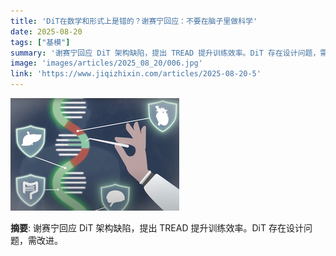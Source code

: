 ```yaml
---
title: 'DiT在数学和形式上是错的？谢赛宁回应：不要在脑子里做科学'
date: 2025-08-20
tags: ["基模"]
summary: '谢赛宁回应 DiT 架构缺陷，提出 TREAD 提升训练效率。DiT 存在设计问题，需改进。'
image: 'images/articles/2025_08_20/006.jpg'
link: 'https://www.jiqizhixin.com/articles/2025-08-20-5'
---
```

![DiT在数学和形式上是错的？谢赛宁回应：不要在脑子里做科学](images/articles/2025_08_20/006.jpg)

**摘要**: 谢赛宁回应 DiT 架构缺陷，提出 TREAD 提升训练效率。DiT 存在设计问题，需改进。
